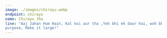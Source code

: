 ```yaml
---
image: ./images/chirayu.webp
endpoint: chirayu
name: Chirayu Jha
line: "Aaj Jahan Hum Hain, Kal koi aur tha ,Yeh bhi ek daur hai, woh bhi ek daur tha!You are here for a
purpose, Make it large!"
---
```

